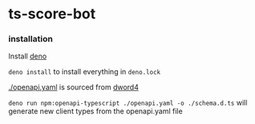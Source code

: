 # ts-score-bot

### installation

Install [deno](https://deno.com/)

`deno install` to install everything in `deno.lock`

[./openapi.yaml](./openapi.yaml) is sourced from [dword4](https://gitlab.com/dword4/nhlapi/-/blob/master/swagger/openapi.yaml)

`deno run npm:openapi-typescript ./openapi.yaml -o ./schema.d.ts` will generate new client types from the openapi.yaml file

